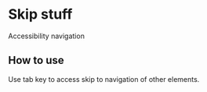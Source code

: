 # Skip stuff
Accessibility navigation

## How to use
Use tab key to access skip to navigation of other elements.
